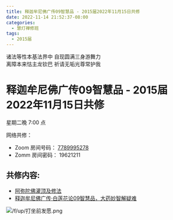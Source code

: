```yaml
---
title: 释迦牟尼佛广传09智慧品 - 2015届2022年11月15日共修
date: 2022-11-14 21:52:37-08:00
categories:
  - 慧灯禅修班
tags:
  - 2015届
---
```


诸法等性本基法界中 自现圆满三身游舞力  
离障本来怙主龙钦巴 祈请无垢光尊常护我

# 释迦牟尼佛广传09智慧品 - 2015届2022年11月15日共修

星期二晚 7:00 点

网络共修：

- Zoom 房间号码： [7789995278](https://us02web.zoom.us/j/7789995278?pwd=VjZmbWJFY2k2K0E5RVB2cTNIQmhqUT09)
- Zomm 房间密码： 19621211

## 共修内容:

- [阿弥陀佛灌顶及修法](https://www.youtube.com/watch?v=_104wnHFF38&t=4238s&ab_channel=%E7%B4%A2%E8%BE%BE%E5%90%89%E5%A0%AA%E5%B8%83)
- [释迦牟尼佛广传·白莲花论09智慧品，大药妙智解疑难](https://bj.cxb123.cc/ref/blhl/09/#p126)


![/f/up/打坐前发愿.png](/f/up/打坐前发愿.png)

